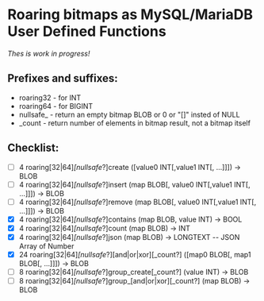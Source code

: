 # Roaring bitmaps as MySQL/MariaDB User Defined Functions

*Thes is work in progress!*

## Prefixes and suffixes:

* roaring32 - for INT
* roaring64 - for BIGINT
* nullsafe_ - return an empty bitmap BLOB or 0 or "[]" insted of NULL
* _count    - return number of elements in bitmap result, not a bitmap itself

## Checklist:

* [ ]  4 roaring[32|64]_[nullsafe_?]create ([value0 INT[,value1 INT[, ...]]]) -> BLOB
* [ ]  4 roaring[32|64]_[nullsafe_?]insert (map BLOB[, value0 INT[,value1 INT[, ...]]]) -> BLOB
* [ ]  4 roaring[32|64]_[nullsafe_?]remove (map BLOB[, value0 INT[,value1 INT[, ...]]]) -> BLOB
* [x]  4 roaring[32|64]_[nullsafe_?]contains (map BLOB, value INT) -> BOOL
* [x]  4 roaring[32|64]_[nullsafe_?]count (map BLOB) -> INT
* [x]  4 roaring[32|64]_[nullsafe_?]json (map BLOB) -> LONGTEXT -- JSON Array of Number
* [x] 24 roaring[32|64]_[nullsafe_?][and|or|xor][_count?] ([map0 BLOB[, map1 BLOB[, ...]]]) -> BLOB
* [ ]  8 roaring[32|64]_[nullsafe_?]group_create[_count?] (value INT) -> BLOB
* [ ]  8 roaring[32|64]_[nullsafe_?]group_[and|or|xor][_count?] (map BLOB) -> BLOB
